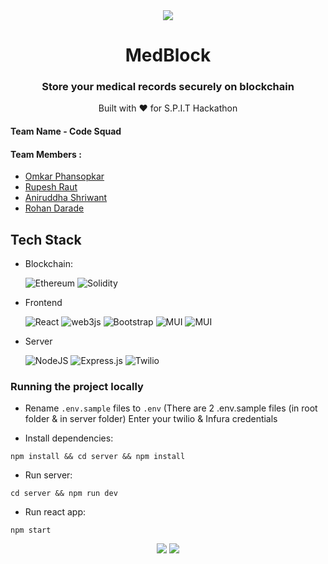 <div align="center">
  <img src="https://user-images.githubusercontent.com/48476025/151673564-63a143df-6818-4aac-a74d-8812f201fc8f.png">
  <h1> MedBlock </h1>
  <h3> Store your medical records securely on blockchain </h3>
  Built with ❤️ for S.P.I.T Hackathon
</div>



#### Team Name - Code Squad
#### Team Members :
- [Omkar Phansopkar](https://github.com/OmkarPh)
- [Rupesh Raut](https://github.com/Rupesh-2003)
- [Aniruddha Shriwant](https://github.com/Aniruddha-Shriwant)
- [Rohan Darade](https://github.com/RohanDarade)


## Tech Stack
- Blockchain: 

  <img alt="Ethereum" src="https://img.shields.io/badge/Ethereum-3C3C3D?style=for-the-badge&logo=Ethereum&logoColor=white"/> <img alt="Solidity" src="https://img.shields.io/badge/Solidity-e6e6e6?style=for-the-badge&logo=solidity&logoColor=black"/>

- Frontend


  <img alt="React" src="https://img.shields.io/badge/react%20-%2320232a.svg?&style=for-the-badge&logo=react&logoColor=%2361DAFB"/> <img alt="web3js" src="https://img.shields.io/badge/web3.js-F16822?style=for-the-badge&logo=web3.js&logoColor=white"/> <img alt="Bootstrap" src="https://img.shields.io/badge/bootstrap%20-%23563D7C.svg?&style=for-the-badge&logo=bootstrap&logoColor=white"/> <img alt="MUI" src="https://img.shields.io/badge/Material%20UI-007FFF?style=for-the-badge&logo=mui&logoColor=white"/> <img alt="MUI" src="https://img.shields.io/badge/styled--components-DB7093?style=for-the-badge&logo=styled-components&logoColor=white"/>

- Server


  <img alt="NodeJS" src="https://img.shields.io/badge/node.js%20-%2343853D.svg?&style=for-the-badge&logo=node.js&logoColor=white"/> <img alt="Express.js" src="https://img.shields.io/badge/express.js%20-%23404d59.svg?&style=for-the-badge"/> <img alt="Twilio" src="https://img.shields.io/badge/Twilio-F22F46?style=for-the-badge&logo=Twilio&logoColor=white"/>




### Running the project locally

- Rename ```.env.sample``` files to ```.env```
  (There are 2 .env.sample files (in root folder & in server folder)
  Enter your twilio & Infura credentials
  
- Install dependencies:
```
npm install && cd server && npm install
```

- Run server:
```
cd server && npm run dev
```

- Run react app:
```
npm start
```

<div align="center">
  <img src="https://forthebadge.com/images/badges/built-with-love.svg">
  <img src="https://forthebadge.com/images/badges/made-with-javascript.svg">
</div>



